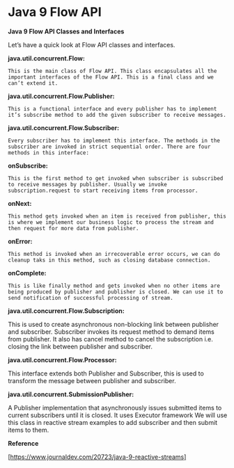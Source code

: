 # Java 9 Flow API


**Java 9 Flow API Classes and Interfaces**

 Let’s have a quick look at Flow API classes and interfaces.
    
  **java.util.concurrent.Flow:** 
    
    This is the main class of Flow API. This class encapsulates all the important interfaces of the Flow API. This is a final class and we can’t extend it.
  
  **java.util.concurrent.Flow.Publisher:**
   
    This is a functional interface and every publisher has to implement it’s subscribe method to add the given subscriber to receive messages.
  
  **java.util.concurrent.Flow.Subscriber:** 
  
    Every subscriber has to implement this interface. The methods in the subscriber are invoked in strict sequential order. There are four methods in this interface:
  
  **onSubscribe:** 
  
    This is the first method to get invoked when subscriber is subscribed to receive messages by publisher. Usually we invoke subscription.request to start receiving items from processor.
  
  **onNext:** 
  
    This method gets invoked when an item is received from publisher, this is where we implement our business logic to process the stream and then request for more data from publisher.
  
  **onError:** 
  
    This method is invoked when an irrecoverable error occurs, we can do cleanup taks in this method, such as closing database connection.
  
  **onComplete:** 
  
    This is like finally method and gets invoked when no other items are being produced by publisher and publisher is closed. We can use it to send notification of successful processing of stream.
  
  **java.util.concurrent.Flow.Subscription:** 
  
  This is used to create asynchronous non-blocking link between publisher and subscriber. Subscriber invokes its request method to demand items from publisher. It also has cancel method to cancel the subscription i.e. closing the link between publisher and subscriber.
  
  **java.util.concurrent.Flow.Processor:** 
  
  This interface extends both Publisher and Subscriber, this is used to transform the message between publisher and subscriber.
  
  **java.util.concurrent.SubmissionPublisher:** 
  
  A Publisher implementation that asynchronously issues submitted items to current subscribers until it is closed. It uses Executor framework We will use this class in reactive stream examples to add subscriber and then submit items to them.

**Reference**

[https://www.journaldev.com/20723/java-9-reactive-streams]




